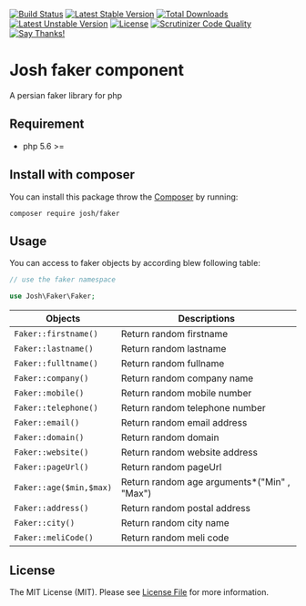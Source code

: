 [![Build Status](https://travis-ci.org/iamalirezaj/faker.svg)](https://travis-ci.org/iamalirezaj/faker)
[![Latest Stable Version](https://poser.pugx.org/josh/faker/v/stable)](https://packagist.org/packages/josh/faker)
[![Total Downloads](https://poser.pugx.org/josh/faker/downloads)](https://packagist.org/packages/josh/faker)
[![Latest Unstable Version](https://poser.pugx.org/josh/faker/v/unstable)](//packagist.org/packages/josh/faker)
[![License](https://poser.pugx.org/josh/faker/license)](https://packagist.org/packages/josh/faker)
[![Scrutinizer Code Quality](https://scrutinizer-ci.com/g/iamalirezaj/faker/badges/quality-score.png)](https://scrutinizer-ci.com/g/iamalirezaj/faker)
[![Say Thanks!](https://img.shields.io/badge/Say%20Thanks-!-1EAEDB.svg)](https://saythanks.io/to/iamalirezaj)
# Josh faker component
A persian faker library for php

## Requirement
* php 5.6 >=

## Install with composer
You can install this package throw the [Composer](http://getcomposer.org) by running:
```
composer require josh/faker
```

## Usage
You can access to faker objects by according blew following table:

```php
// use the faker namespace

use Josh\Faker\Faker;
```

| Objects | Descriptions |
| --- | --- |
| ``` Faker::firstname() ``` | Return random firstname |
| ``` Faker::lastname() ``` | Return random lastname |
| ``` Faker::fulltname() ``` | Return random fullname |
| ``` Faker::company() ``` | Return random company name |
| ``` Faker::mobile() ``` | Return random mobile number |
| ``` Faker::telephone() ``` | Return random telephone number |
| ``` Faker::email() ``` | Return random email address |
| ``` Faker::domain() ``` | Return random domain |
| ``` Faker::website() ``` | Return random website address |
| ``` Faker::pageUrl() ``` | Return random pageUrl |
| ``` Faker::age($min,$max) ``` | Return random age arguments*("Min" , "Max") |
| ``` Faker::address() ``` | Return random postal address |
| ``` Faker::city() ``` | Return random city name |
| ``` Faker::meliCode() ``` | Return random meli code |

## License
The MIT License (MIT). Please see [License File](LICENSE) for more information.
